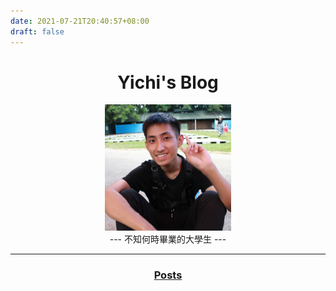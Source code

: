 ```yaml
---
date: 2021-07-21T20:40:57+08:00
draft: false
---
```

# <center>Yichi's Blog</center>

<center><img src="head.JPEG" width="40%"/></center>

<center>--- 不知何時畢業的大學生 ---</center>

---


<h3 align = "center"><a href = "/posts">Posts</a></h3>

